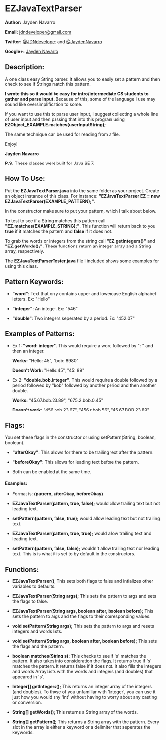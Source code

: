 EZJavaTextParser
=============

**Author:** Jayden Navarro

**Email:** jdndeveloper@gmail.com

**Twitter:** [@JDNdeveloper](https://twitter.com/JDNdeveloper) and [@JaydenNavarro](https://twitter.com/JaydenNavarro)

**Google+:** [Jayden Navarro](https://plus.google.com/u/0/112058447436164061508/posts)

## Description:
A one class easy String parser. It allows you to easily set a pattern and then check to see if
Strings match this pattern.

**I wrote this so it would be easy for intro/intermediate CS students to gather and parse input.**
Because of this, some of the language I use may sound like oversimplification to some.

If you want to use this to parse user input, I suggest collecting a whole line of user input
and then passing that into this program using **EZObject_EXAMPLE.matches(userInputString);**

The same technique can be used for reading from a file.

Enjoy!

**Jayden Navarro**

**P.S.** These classes were built for Java SE 7.

## How To Use:

Put the **EZJavaTextParser.java** into the same folder as your project. Create an object instance of this
class. For instance: **"EZJavaTextParser EZ = new EZJavaTextParser(EXAMPLE_PATTERN);"**.

In the constructor make sure to put your pattern, which I talk about below.

To test to see if a String matches this pattern call **"EZ.matches(EXAMPLE_STRING);"**.
This function will return back to you **true** if it matches the pattern and **false** if it does not.

To grab the words or integers from the string call **"EZ.getIntegers()"** and **"EZ.getWords();"**. These 
functions return an integer array and a String array, respectively.

The **EZJavaTextParserTester.java** file I included shows some examples for using this class.

## Pattern Keywords:

* **"word"**: Text that only contains upper and lowercase English alphabet letters. Ex: "Hello"

* **"integer"**: An integer. Ex: "546"

* **"double"**: Two integers seperated by a period. Ex: "452.07"


## Examples of Patterns:

* Ex 1: **"word: integer"**. This would require a word followed by ": " and then an integer.

	**Works:** "Hello: 45", "bob: 8980"

	**Doesn't Work:** "Hello:45", "45: 89"

* Ex 2: **"double.bob.integer"**. This would require a double followed by a period followed by "bob" 
followed by another period and then another double.

	**Works:** "45.67.bob.23.89", "675.2.bob.0.45"

	**Doesn't work:** "456.bob.23.67", "456.r.bob.56", "45.67.BOB.23.89"

## Flags: 

You set these flags in the constructor or using setPattern(String, boolean, boolean).

* **"afterOkay"**: This allows for there to be trailing text after the pattern.

* **"beforeOkay"**: This allows for leading text before the pattern.

* Both can be enabled at the same time.

#### Examples: 

* Format is: **(pattern, afterOkay, beforeOkay)**

* **EZJavaTextParser(pattern, true, false);** would allow trailing text but not leading text.

* **setPattern(pattern, false, true);** would allow leading text but not trailing text.

* **EZJavaTextParser(pattern, true, true);** would allow trailing text and leading text.

* **setPattern(pattern, false, false);** wouldn't allow trailing text nor leading text.
This is is what it is set to by default in the constructors.

## Functions:

* **EZJavaTextParser();** This sets both flags to false and intializes other variables 
to defaults.

* **EZJavaTextParser(String args);** This sets the pattern to args and sets the flags to false.

* **EZJavaTextParser(String args, boolean after, boolean before);** This sets the pattern to args
and the flags to their corresponding values.

* **void setPattern(String args);** This sets the pattern to args and resets integers and words lists.

* **void setPattern(String args, boolean after, boolean before);** This sets the flags and the pattern.

* **boolean matches(String s);** This checks to see if 's' matches the pattern. It also takes into consideration
the flags. It returns true if 's' matches the pattern. It returns false if it does not. It also fills
the integers and words ArrayLists with the words and integers (and doubles) that appeared in 's'.

* **Integer[] getIntegers();** This returns an integer array of the integers (and doubles). To those of you 
unfamiliar with 'Integer', you can use it just how you would any 'int' without having to worry about
any casting or conversion.

* **String[] getWords();** This returns a String array of the words.

* **String[] getPattern();** This returns a String array with the pattern. Every slot in the array is either
a keyword or a delimiter that seperates the keywords.
